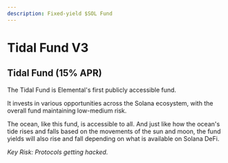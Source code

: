 ```yaml
---
description: Fixed-yield $SOL Fund
---
```


# Tidal Fund V3

## Tidal Fund (15% APR)

The Tidal Fund is Elemental's first publicly accessible fund.

It invests in various opportunities across the Solana ecosystem, with the overall fund maintaining low-medium risk.

The ocean, like this fund, is accessible to all. And just like how the ocean's tide rises and falls based on the movements of the sun and moon, the fund yields will also rise and fall depending on what is available on Solana DeFi.&#x20;

_Key Risk: Protocols getting hacked._
